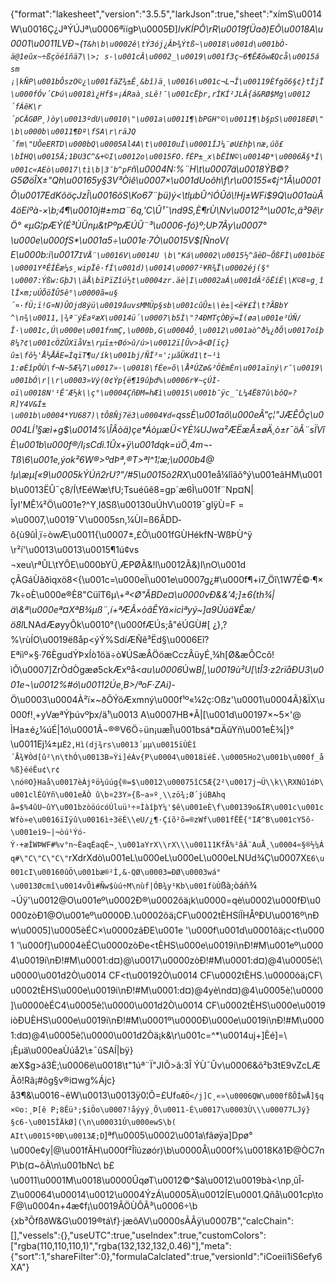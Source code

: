 {"format":"lakesheet","version":"3.5.5","larkJson":true,"sheet":"xímS\u0014W\u0016Ç¿JªÝÚJª\u0006ªïígÞ\u0005Ð]_lvKÍPÔ\rR\u0019fÜað)EÕ\u0018A\u0001\u0011LVÐ¬(`T&h\b\u0002ê\tÝ3ój¿ÂÞ¾Ýtß~\u0018\u001d\u001bÒ-ä@1eûx~÷ßçöéîñä7\\>; s-\u001cÂ\u0002_\u0019\u001f3ç~6¶ÊÆôwÆQcå\u0015ásm¡|kÑP\u001bÔszO©¿\u001fäZ¾±Ê¸&bî)ä¸\u0016\u001c¬L¬Î\u00119Èfgõ6§¢}tÌjÏ\u000fÓv´CÞú\u0018ì¿Hf$¤¡ÁRaà¸sLê!¯\u001cËþr,rÌKÍ²JLÂ{á&RØ$Mg\u0012´fÁêK\r´pCÄGØP¸)òy\u0013ºdU\u0010\"\u001a\u0011¶\bPGH°©\u0011¶\b§pS\u0018EØ\"\b\u000b\u0011¶Ðº\fSA\r\räJQ´fm\"UÕeERTD\u000bQ\u0005Al4A\t\u0010uÍ\u0001ÍJ¼¨øU£hþ\næ,úõ£\bÍHQ\u0015Ä;1ÐU3C^&+©I\u0012o\u0015FO.fÈP±_x\bËÍN©\u0014Ð*\u0006Ä§*Í\u001c«AEò\u0017\tì\b|3¯b^pF`ñ\u0004N:%¨H\t\u0007ä\u0018ÝB©?G5ØöÎX±\"Qh\u00165y§3V³Òìê\u0007×\u001dUoôh\f\r\u00155«¢j^1Ã\u0001Õ\u0017EdKõöçJzÎ\u0016õS\\Ko67¨þü)ý<\tlµbÛ^ìÓÛô\\!Hj±WFi$9Q\u001aùÂ4öEiºà-×\b;4¶\u0010j#±m¤¨6q,'C\\Û¹¯\nd9S,È¶rÙ\\Nv\u0012³^\u001c,ä³9ê\rÖ° «µG¦pÆÝ(É³ÙÜnµ&tPºpÆÚÛ¨³\u0006-fó}º;UÞ7Ãy\u0007°\u000e\u000fS*\u001a5÷\u001e·7Ò\u0015V$[ÑnoV( E\u000b:i\u0017`IVÅ¨\u0016V\u0014U \b\"Ká\u0002\u0015½^ãëD~ÕßFÌ\u001böE\u0001YªÊÍÊæ¼s¸wipÏê·fÍ\u001d)\u0014\u0007²¥R¾Ï\u0002éj(§°\u0007:Ýßw:GþJ\\äÅ\bïPïZîú½t\u0004zr.äè|I\u0002aÁ\u001dÂ²õËíÉ\\K©8¤g¸îlÏ×m;uÚÕöÏÛ5ê°\u0000ã=u§´¤·fÜ;ï!G¤N)ÛOjd8ýü\u0019âuvsMMÜp§sb\u001cûÛ±\\è±|<­ë¥£Î\t?ÃBbY ^\n¾\u0011,|¾ª¨ýÈaºæX\u0014ü´\u0007\b5Ì\"?4ÐMTçÒÐÿ=Í(øa\u001e³ÚÑ/Î·\u001c,Ú\u000e\u001fnmÇ,\u000b,G\u0004Ô¸\u0012\u001aò^ð¼¿ðÕ\u0017oíþ8¼?¢\u001cÖZÛXïåV±\rµï±÷Øó>û/ú>\u0012ï[Ûv>â<Ø[ïç}û±\fô½'Å½ÅÂE=ÌqïT¶u/ík\u001bj/ÑÏ³¤';µãÜKd1\t~¹ì 1:øÈîpÒÙ\f¬N~5Æ¾7\u0017»·\u0018\fÉe»õ\\ÅªÚZø&³ÖÈmÈn\u001aïný\r¯\u0019\u001bÓ\r|\r\u0003»Vý(0¢Ýp{ë¶19ûþd%\u0006r¥~çÚÌ­oï\u0018N'¹Ê¯Æ½k\\ç°\u0004ÇñÐM=hÆì\u0015\u001b¯ÿc_¯L¼4Ë87û\bôQ»?R]Y4V&Í±\u001b\u0004*YU687)\tÔ8Ñj7ë3\u0004¥d«`qssÈ\u001aô\u000eÂ\"ç¦\"JÆÊÕç\u0004LÍ¹§æì+g$\u0014%\\ÎÂòä)çe*ÁòµæÜ<YÈ¼UJwa²ÆËæÂ±øÄ¸ò±r¯öÃ¨sÏVîÈ\u001b\u000f®/I¡sCdì.1Ûx+ÿ\u001dqk=úÖ¸4m¬­Tß\\6\u001e,ýok²6W®>ºdÞª,®T>ªl^1¦æ;\u000b4@ !µ\\æ­µ[«9\u0005kÝÚñ2rU?\"/#5\u0015ò2RX_\u001eå¼lîãõ°ý\u001eâHM\u001b\u0013ËÛ¯ç8/Í\fEéWæ\fU;Tsuéûê8=gp´æ6Ì\u001f¨Np¤N|ÎyI'MÊ¼²Ö\u001e?^Y¸IðSß\u00130uÚhV\u0019¯glÿÙ=F = »\u0007,\u0019¯V\u0005sn,¼Ùl=ß6ÂDD­ô{ù9ûÌ¸ï÷òwÆ\u0011{\u0007±,£Õ\u001fGÙHékfN-WßÞÙ^ÿ\r²í'\u0013\u0013\u0015¶1ú¢vs¬xeu\rªÛL\tYÔE\u000bYÜ¸ÆPØÃ&!l\u0012Ã&)l\nO\u001dçÂGáÙãðìqxö8<{\u001c=\u000eÏ\u001e\u0007g¿#\u000f¶+i7_Öî\\1W7É©·¶×7k÷oÈ\u000e®È8\"CüîT6µ\\+_ª<Ø\"ÂBDe¤\u0000vÐ&&'4;]±6{th¾|ä\\&ª\u000eª¤XªB¾µß¨,í+ªÆÂ×òãÊYã×icìªyý~]a9Ùúä¥Êæ/ö8l_LNAdÆøyyÔk\u0010­°{\u000fÆÚs;å\"éÚGÙ#[ ¿},?%\rùÍO\u0019ëßåp<ýÝ%SdíÆÑê³Ëd§\u0006Eî?Eªiìº×§·76ÈgudÝÞxÍò1öä÷ò¥ÚSæÂÖöæCczÂüyÉ¸¾h[Ø&æÔCcô!ìÕ\u0007]ZrÒdÒgæø5ckÆxºå<*au\u0006*Úw*B|,\u0019ù²U[\tÎ3·z2rïåÐU3\u001e¬\u0012%#ó\u00112Úe¸B>/ªoF·ZAi)*-Ö\u0003\u0004À²ï×~ðÕÝöÆxmný\u000f¹º«¼2ç:Oßz'\u0001\u0004Â}&ÏX\u000f!¸+yVæªÝþ­úv­ºþx/ä¹\u0013 A\u0007HB*Â|[\u001d\u00197×~5×'@ ÌHa±é¿¼úÉ|1ó\u0001Â¬®®V6Ö÷ün¡uæÎ\u001bsá*¤ÄûYñ\u001eÈ¾|}°\u0011Ej¼±µ`Ë2,Hì(dj¾rs\u0013´µµ\u0015ïÙÈî´Å¾¥Òd[û²\n\thÓ\u0013B»Ýi]éÁv{P\u0004\u0018ïéÈ.\u0005Ho2\u001b\u000f_å%ß}ééÊu¢\r¢\nó®O}Haå\u0017èÀjºö¼úúg{®=$\u0012\u00075îC5Æ{2²\u0017j¬Ü\\k\\RXNû1óÞ\u001clÉûYñ\u001eÄÒ û\b¤23Y»{ß~a»º¸\\zö¾;Ø´júBAhqã=$%4ûU~ûY\u001bzòöúcóÚluü¹÷¤ÌàîþY¼'$ê\u001eÈ\f\u00139o&ÌR\u001c\u001cWfò»e\u0016ïIÿû\u0016ì÷3ëÉ\\eU/¿¶·Çíõ²õ=®zWf\u001fËË{°IÆ^B\u001cY5ô-\u001eì9~|¬òú¹Ýó­Ý·+æÍWÞWF#%v°n~ÈaqÉaqÉ¬¸\u001aYrX\\rX\\\u00111KfÄ%²âÂ¨AuÅ¸\u0004«§®½¼Áq#\"C\"C\"C\"`rXdrXdò\u001eL\u000eL\u000eL\u000eLNUd¾Ç\u0007X`E6\u001cI\u00160ûÖ\u001b­æ®²Ì,&-QØ\u0003=ÐØ\u0003wá°\u0013Øcmî\u0014vÕì#Ñw$ùú÷M\nùf|ÓB¾y¹Kb\u001fùÙ`ßà;òáñ¾¬Úÿ'\u0012@O\u001eº\u0002Ð®\u0002ôä¡k\u0000=qè\u0002\u000fÐ\u0000zòÐ1@O\u001eº\u0000Ð.\u0002ôä¡CF\u0002tÈHSîÏHÅºÐU\u0016º\nÐw\u0005]\u0005èÉC×\u0000zâÐE\u001e '\u000f\u001d\u0001ôä¡c<t\u0001 '\u000f]\u0004èÉC\u0000zòÐe<tÈHS\u000e\u0019i\nÐ!#M\u001eº\u0004\u0019i\nÐ!#M\u0001:d¤)@\u0017\u0000zòÐ!#M\u0001:d¤)@4\u0005è¦\u0000\u001d2Ò\u0014 CF<t\u00192Ò\u0014 CF\u0002tÈHS.\u0000ôä¡CF\u0002tÈHS\u000e\u0019i\nÐ!#M\u0001:d¤)@4yè\nd¤)@4\u0005è¦\u0000]\u0000èÉC4\u0005è¦\u0000\u001d2Ò\u0014 CF\u0002tÈHS\u000e\u0019iòÐUÈHS\u000e\u0019i\nÐ!#M\u0001º\u0000Ð\u000e\u0019i\nÐ!#M\u0001:d¤)@4\u0005è¦\u0000\u001d2Òä¡k&\r\u001c=^*\u0014uj+]Èé]=\\¡Èµä\u000eaÙúå2\\±¯ûSAÍ|bÿ}æX$g>á3È;\u0006ë\u0018\t\"1úª¨Ï\"JIÕ>ã:3Î ÝÙ¯Ûv\u0006&õ²b3tE9vZcLÆÃõ!Rã¡#ôg§v®i¤wg%Ájc} å3¶&\u0016¬êW\u0013\u0013ÿ0¦Õ=£Uf`oÆÖ</j]C¸«»\u0006QW\u000fßÕÍwÅ]§q×©o:¸Þ[ê P;8Êü³;$iÖo\u0007!åýyý¸Õ\u0011-É\u0017\u0003Ù\\\u00077LJý}§c6-\u0015ÎÄkØ](\n\u00031Ú\u000ewS\b( AIt\u0015º0Ð\u0013Æ;D`]ªf\u0005\u0002\u001a\fâøÿa]Dpø°\u000e¢y|@\u001fÃH\u000f²Îîúzøór)\b\u0000Å\u000f%\u0018Kð1Ð@ÒC7nP\b(¤~ôÀ\n\u001bNc\\ b£\u0011\u0001M\u0018\u0000ÛqøT\u0012©^$à\u0012\u0019bà<\np¸ûÎ­Z\u00064\u00014\u0012\u0004ÝzÁ\u0005Ä\u0012ÍE\u0001.Qñå\u001cp\toF@\u0004n+4æ¢f¡\u0019ÂÖÙÔÃ³\u0006÷\b{xb³ÕfßðW&G\u0019®tá\f}·jæõAV\u0000sÃÃÿ\u0007B","calcChain":[],"vessels":{},"useUTC":true,"useIndex":true,"customColors":["rgba(110,110,110,1)","rgba(132,132,132,0.46)"],"meta":{"sort":1,"shareFilter":0},"formulaCalclated":true,"versionId":"iCoeii1iS6efy6XA"}
